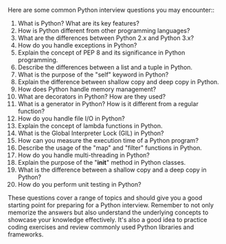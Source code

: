 Here are some common Python interview questions you may encounter::

1. What is Python? What are its key features?
2. How is Python different from other programming languages?
3. What are the differences between Python 2.x and Python 3.x?
4. How do you handle exceptions in Python?
5. Explain the concept of PEP 8 and its significance in Python programming.
6. Describe the differences between a list and a tuple in Python.
7. What is the purpose of the "self" keyword in Python?
8. Explain the difference between shallow copy and deep copy in Python.
9. How does Python handle memory management?
10. What are decorators in Python? How are they used?
11. What is a generator in Python? How is it different from a regular function?
12. How do you handle file I/O in Python?
13. Explain the concept of lambda functions in Python.
14. What is the Global Interpreter Lock (GIL) in Python?
15. How can you measure the execution time of a Python program?
16. Describe the usage of the "map" and "filter" functions in Python.
17. How do you handle multi-threading in Python?
18. Explain the purpose of the "__init__" method in Python classes.
19. What is the difference between a shallow copy and a deep copy in Python?
20. How do you perform unit testing in Python?

These questions cover a range of topics and should give you a good starting point for preparing for a Python interview. Remember to not only memorize the answers but also understand the underlying concepts to showcase your knowledge effectively. It's also a good idea to practice coding exercises and review commonly used Python libraries and frameworks.
